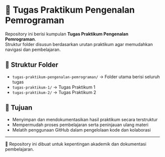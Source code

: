 # 📘 Tugas Praktikum Pengenalan Pemrograman

Repository ini berisi kumpulan **Tugas Praktikum Pengenalan Pemrograman**.  
Struktur folder disusun berdasarkan urutan praktikum agar memudahkan navigasi dan pembelajaran.

## 📂 Struktur Folder
- `tugas-praktikum-pengenalan-pemrograman/` → Folder utama berisi seluruh tugas
- `tugas-praktikum-1/` → Tugas Praktikum 1
- `tugas-praktikum-2/` → Tugas Praktikum 2

## 🎯 Tujuan
- Menyimpan dan mendokumentasikan hasil praktikum secara terstruktur  
- Mempermudah proses pembelajaran serta peninjauan ulang materi  
- Melatih penggunaan GitHub dalam pengelolaan kode dan kolaborasi  

---

📌 Repository ini dibuat untuk kepentingan akademik dan dokumentasi pembelajaran.
